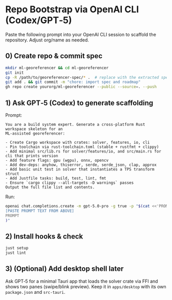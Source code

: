 # Repo Bootstrap via OpenAI CLI (Codex/GPT‑5)

Paste the following prompt into your OpenAI CLI session to scaffold the repository.
Adjust org/name as needed.

## 0) Create repo & commit spec
```bash
mkdir ml-georeferencer && cd ml-georeferencer
git init
cp -R /path/to/georeferencer-spec/* .  # replace with the extracted spec files
git add . && git commit -m "chore: import spec and roadmap"
gh repo create yourorg/ml-georeferencer --public --source=. --push
```

## 1) Ask GPT‑5 (Codex) to generate scaffolding
Prompt:
```
You are a build system expert. Generate a cross-platform Rust workspace skeleton for an
ML-assisted georeferencer:

- Create Cargo workspace with crates: solver, features, io, cli
- Pin toolchain via rust-toolchain.toml (stable + rustfmt + clippy)
- Add minimal src/lib.rs for solver/features/io, and src/main.rs for cli that prints version
- Add feature flags: gpu (wgpu), onnx, opencv
- Add dev-deps: anyhow, thiserror, serde, serde_json, clap, approx
- Add basic unit test in solver that instantiates a TPS transform struct
- Add Justfile tasks: build, test, lint, fmt
- Ensure `cargo clippy --all-targets -D warnings` passes
Output the full file list and contents.
```
Run:
```bash
openai chat.completions.create -m gpt-5.0-pro -g true -p "$(cat <<'PROMPT'
[PASTE PROMPT TEXT FROM ABOVE]
PROMPT
)"
```

## 2) Install hooks & check
```bash
just setup
just lint
```

## 3) (Optional) Add desktop shell later
Ask GPT‑5 for a minimal Tauri app that loads the solver crate via FFI and shows two panes
(swipe/blink preview). Keep it in `apps/desktop` with its own `package.json` and `src-tauri`.
```
